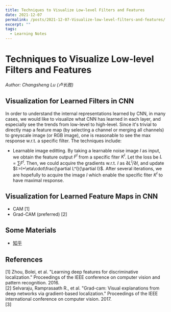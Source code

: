 ```yaml
---
title: Techniques to Visualize Low-level Filters and Features
date: 2021-12-07
permalink: /posts/2021-12-07-Visualize-low-level-filters-and-features/
excerpt: ""
tags:
  - Learning Notes
---
```


# Techniques to Visualize Low-level Filters and Features
*Author: Changsheng Lu (卢长胜)*

## Visualization for Learned Filters in CNN
In order to understand the internal representations learned by CNN, in many cases, we would like to visualize what CNN has learned in each layer, and especially see the trends from low-level to high-level. Since it's trivial to directly map a feature map (by selecting a channel or merging all channels) to greyscale image (or RGB image), one is reasonable to see the max response w.r.t. a specific filter. The techniques include:
- Learnable image editting. By taking a learnable noise image $I$ as input, we obtain the feature output $F^{l}$ from a specific fiter $K^l$. Let the loss be $L=\sum F^{l}$. Then, we could acquire the gradients w.r.t. $I$ as $\partial L^l/\partial I$, and update $I:=I+\eta\cdot\frac{\partial L^l}{\partial I}$. After several iterations, we are hopefully to acquire the image $I$ which enable the specific fiter $K^l$ to have maximal response.


## Visualization for Learned Feature Maps in CNN
- CAM [1]
- Grad-CAM (preferred) [2]



## Some Materials
- [知乎](https://zhuanlan.zhihu.com/p/53683453)


## References
[1] Zhou, Bolei, et al. "Learning deep features for discriminative localization." Proceedings of the IEEE conference on computer vision and pattern recognition. 2016.  
[2] Selvaraju, Ramprasaath R., et al. "Grad-cam: Visual explanations from deep networks via gradient-based localization." Proceedings of the IEEE international conference on computer vision. 2017.  
[3] 

